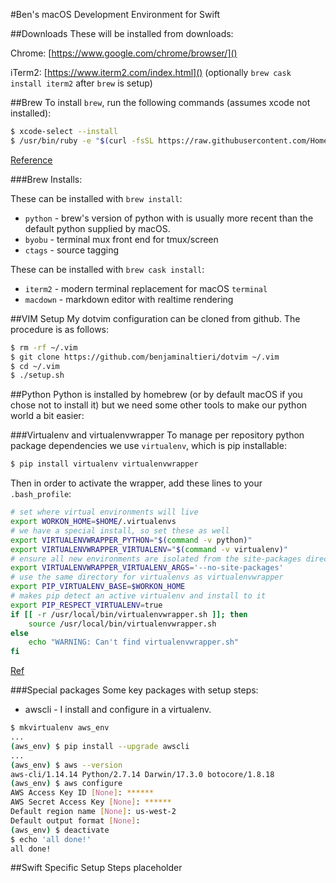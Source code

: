 #Ben's macOS Development Environment for Swift

##Downloads
These will be installed from downloads:

Chrome: [https://www.google.com/chrome/browser/]()

iTerm2: [https://www.iterm2.com/index.html]() (optionally `brew cask install iterm2` after `brew` is setup)

##Brew
To install `brew`, run the following commands (assumes xcode not installed):

```bash
$ xcode-select --install
$ /usr/bin/ruby -e "$(curl -fsSL https://raw.githubusercontent.com/Homebrew/install/master/install)"
```

[Reference](https://brew.sh/)

###Brew Installs:

These can be installed with `brew install`:

* `python` - brew's version of python with is usually more recent than the default python supplied by macOS. 
* `byobu` - terminal mux front end for tmux/screen
* `ctags` - source tagging

These can be installed with `brew cask install`:

* `iterm2` - modern terminal replacement for macOS `terminal`
* `macdown` - markdown editor with realtime rendering


##VIM Setup
My dotvim configuration can be cloned from github. The procedure is as follows:

```bash
$ rm -rf ~/.vim
$ git clone https://github.com/benjaminaltieri/dotvim ~/.vim
$ cd ~/.vim
$ ./setup.sh
```

##Python
Python is installed by homebrew (or by default macOS if you chose not to install it) but we need some other tools to make our python world a bit easier:

###Virtualenv and virtualenvwrapper
To manage per repository python package dependencies we use `virtualenv`, which is pip installable:

```bash
$ pip install virtualenv virtualenvwrapper
```

Then in order to activate the wrapper, add these lines to your `.bash_profile`:

```bash
# set where virtual environments will live
export WORKON_HOME=$HOME/.virtualenvs
# we have a special install, so set these as well
export VIRTUALENVWRAPPER_PYTHON="$(command -v python)"
export VIRTUALENVWRAPPER_VIRTUALENV="$(command -v virtualenv)"
# ensure all new environments are isolated from the site-packages directory
export VIRTUALENVWRAPPER_VIRTUALENV_ARGS='--no-site-packages'
# use the same directory for virtualenvs as virtualenvwrapper
export PIP_VIRTUALENV_BASE=$WORKON_HOME
# makes pip detect an active virtualenv and install to it
export PIP_RESPECT_VIRTUALENV=true
if [[ -r /usr/local/bin/virtualenvwrapper.sh ]]; then
    source /usr/local/bin/virtualenvwrapper.sh
else
    echo "WARNING: Can't find virtualenvwrapper.sh"
fi
```

[Ref](http://mkelsey.com/2013/04/30/how-i-setup-virtualenv-and-virtualenvwrapper-on-my-mac/)

###Special packages
Some key packages with setup steps:

- awscli - I install and configure in a virtualenv.

```bash
$ mkvirtualenv aws_env
...
(aws_env) $ pip install --upgrade awscli
...
(aws_env) $ aws --version
aws-cli/1.14.14 Python/2.7.14 Darwin/17.3.0 botocore/1.8.18
(aws_env) $ aws configure
AWS Access Key ID [None]: ******
AWS Secret Access Key [None]: ******
Default region name [None]: us-west-2
Default output format [None]:
(aws_env) $ deactivate
$ echo 'all done!'
all done!
```

##Swift Specific Setup Steps
placeholder